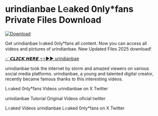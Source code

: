 # urindianbae L𝚎aked 0nly*fans Private Files Download

[![Download](https://i.imgur.com/PoXn3jX.png)](https://mediafirer.com/urindianbae)

Get urindianbae l𝚎aked 0nly*fans all content. Now you can access all videos and pictures of urindianbae. New Updated Files 2025 download!

[✅ 𝘾𝙇𝙄𝘾𝙆 𝙃𝙀𝙍𝙀 ==►► urindianbae](https://mediafirer.com/urindianbae)

urindianbae took the internet by storm and amazed viewers on various social media platforms. urindianbae, a young and talented digital creator, recently became famous thanks to this interesting videos.

L𝚎aked 0nly*fans Videos urindianbae on X Twitter

urindianbae Tutorial Original Videos oficial twitter

L𝚎aked Videos urindianbae L𝚎aked 0nly*fans on X Twitter